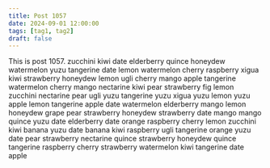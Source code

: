 ```yaml
---
title: Post 1057
date: 2024-09-01 12:00:00
tags: [tag1, tag2]
draft: false
---
```

This is post 1057.
zucchini
kiwi
date
elderberry
quince
honeydew
watermelon
yuzu
tangerine
date
lemon
watermelon
cherry
raspberry
xigua
kiwi
strawberry
honeydew
lemon
ugli
cherry
mango
apple
tangerine
watermelon
cherry
mango
nectarine
kiwi
pear
strawberry
fig
lemon
zucchini
nectarine
pear
ugli
yuzu
tangerine
yuzu
xigua
yuzu
lemon
yuzu
apple
lemon
tangerine
apple
date
watermelon
elderberry
mango
lemon
honeydew
grape
pear
strawberry
honeydew
strawberry
date
mango
mango
quince
yuzu
date
elderberry
date
orange
raspberry
cherry
lemon
zucchini
kiwi
banana
yuzu
date
banana
kiwi
raspberry
ugli
tangerine
orange
yuzu
date
pear
strawberry
nectarine
quince
strawberry
honeydew
quince
tangerine
raspberry
cherry
strawberry
watermelon
kiwi
tangerine
date
apple
